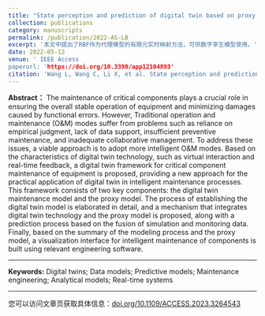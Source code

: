 ```yaml
---
title: "State perception and prediction of digital twin based on proxy model"
collection: publications
category: manuscripts
permalink: /publication/2022-AS-LB
excerpt: '本文中提出了RBF作为代理模型的有限元实时映射方法，可供数字孪生模型使用。'
date: 2022-05-12
venue: ' IEEE Access
paperurl: 'https://doi.org/10.3390/app12104893'
citation: 'Wang L, Wang C, Li X, et al. State perception and prediction of digital twin based on proxy model[J]. IEEE Access, 2023, 11: 36064-36072.'
---
```


**Abstract：**
The maintenance of critical components plays a crucial role in ensuring the overall stable operation of equipment and minimizing damages caused by functional errors. However, Traditional operation and maintenance (O&M) modes suffer from problems such as reliance on empirical judgment, lack of data support, insufficient preventive maintenance, and inadequate collaborative management. To address these issues, a viable approach is to adopt more intelligent O&M modes. Based on the characteristics of digital twin technology, such as virtual interaction and real-time feedback, a digital twin framework for critical component maintenance of equipment is proposed, providing a new approach for the practical application of digital twin in intelligent maintenance processes. This framework consists of two key components: the digital twin maintenance model and the proxy model. The process of establishing the digital twin model is elaborated in detail, and a mechanism that integrates digital twin technology and the proxy model is proposed, along with a prediction process based on the fusion of simulation and monitoring data. Finally, based on the summary of the modeling process and the proxy model, a visualization interface for intelligent maintenance of components is built using relevant engineering software.

***

**Keywords:**
Digital twins; Data models; Predictive models; Maintenance engineering; Analytical models; Real-time systems

***

您可以访问文章页获取具体信息：[doi.org/10.1109/ACCESS.2023.3264543](https://doi.org/10.1109/ACCESS.2023.3264543)
